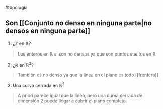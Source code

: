 #topología 

## Son [[Conjunto no denso en ninguna parte|no densos en ninguna parte]]

1. ¿$\mathbb{Z}$ en $\mathbb{R}$?

>Los enteros en $\mathbb{R}$ si son no densos ya que son puntos sueltos en $\mathbb{R}$

2. ¿$\mathbb{R}$ en $\mathbb{R}^2$?

>También es no denso ya que la línea en el plano es todo [[frontera]]

3. Una curva cerrada en $\mathbb{R}^2$

> A priori parece igual que la línea, pero una curva cerrada de dimensión 2 puede llegar a cubrir el plano completo.